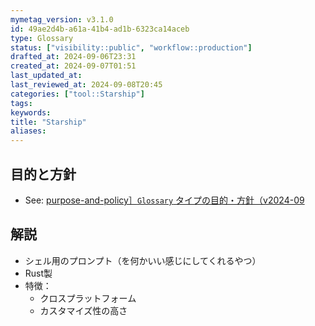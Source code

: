 ```yaml
---
mymetag_version: v3.1.0
id: 49ae2d4b-a61a-41b4-ad1b-6323ca14aceb
type: Glossary
status: ["visibility::public", "workflow::production"]
drafted_at: 2024-09-06T23:31
created_at: 2024-09-07T01:51
last_updated_at:
last_reviewed_at: 2024-09-08T20:45
categories: ["tool::Starship"]
tags:
keywords:
title: "Starship"
aliases:
---
```


## 目的と方針

- See: [purpose-and-policy］`Glossary` タイプの目的・方針（v2024-09](a8aa83e7-adcd-4576-ae7d-210e097a3db0.md)

## 解説

- シェル用のプロンプト（を何かいい感じにしてくれるやつ）
- Rust製
- 特徴：
  - クロスプラットフォーム
  - カスタマイズ性の高さ
